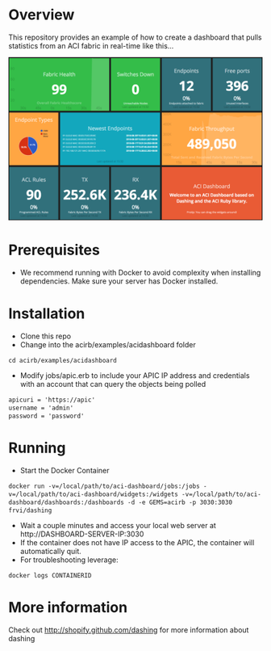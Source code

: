 # Overview
This repository provides an example of how to create a dashboard that pulls statistics from an ACI fabric in real-time like this...

![alt text](example.png "Dashboard Example Screenshot")

# Prerequisites
- We recommend running with Docker to avoid complexity when installing dependencies.  Make sure your server has Docker installed.

# Installation
- Clone this repo
- Change into the acirb/examples/acidashboard folder  
```
cd acirb/examples/acidashboard
```
- Modify jobs/apic.erb to include your APIC IP address and credentials with an account that can query the objects being polled
```
apicuri = 'https://apic'
username = 'admin'
password = 'password'
```

# Running
- Start the Docker Container
```
docker run -v=/local/path/to/aci-dashboard/jobs:/jobs -v=/local/path/to/aci-dashboard/widgets:/widgets -v=/local/path/to/aci-dashboard/dashboards:/dashboards -d -e GEMS=acirb -p 3030:3030 frvi/dashing
```
- Wait a couple minutes and access your local web server at http://DASHBOARD-SERVER-IP:3030
- If the container does not have IP access to the APIC, the container will automatically quit.  
- For troubleshooting leverage:
```
docker logs CONTAINERID
```

# More information
Check out http://shopify.github.com/dashing for more information about dashing
